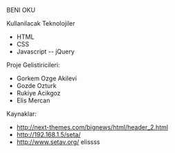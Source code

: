 BENI OKU

Kullanilacak Teknolojiler

- HTML
- CSS
- Javascript
-- jQuery

Proje Gelistiricileri:

- Gorkem Ozge Akilevi
- Gozde Ozturk
- Rukiye Acikgoz
- Elis Mercan

Kaynaklar:

- http://next-themes.com/bignews/html/header_2.html
- http://192.168.1.5/seta/
- http://www.setav.org/
elissss